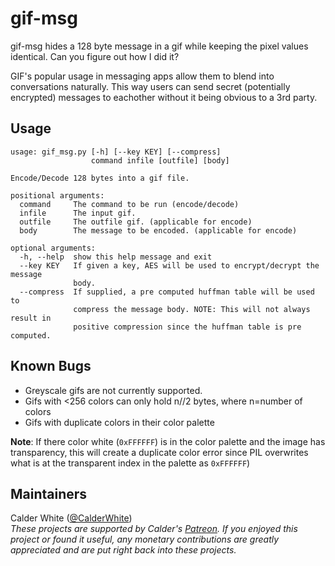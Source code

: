 # gif-msg

gif-msg hides a 128 byte message in a gif while keeping the pixel values identical.
Can you figure out how I did it?

GIF's popular usage in messaging apps allow them to blend into conversations naturally.
This way users can send secret (potentially encrypted) messages to eachother without it
being obvious to a 3rd party.

## Usage

```
usage: gif_msg.py [-h] [--key KEY] [--compress]
                  command infile [outfile] [body]

Encode/Decode 128 bytes into a gif file.

positional arguments:
  command     The command to be run (encode/decode)
  infile      The input gif.
  outfile     The outfile gif. (applicable for encode)
  body        The message to be encoded. (applicable for encode)

optional arguments:
  -h, --help  show this help message and exit
  --key KEY   If given a key, AES will be used to encrypt/decrypt the message
              body.
  --compress  If supplied, a pre computed huffman table will be used to
              compress the message body. NOTE: This will not always result in
              positive compression since the huffman table is pre computed.
```

## Known Bugs

- Greyscale gifs are not currently supported.
- Gifs with <256 colors can only hold n//2 bytes, where n=number of colors
- Gifs with duplicate colors in their color palette

**Note**: If there color white (`0xFFFFFF`) is in the color palette and the image has transparency, this will create a duplicate color error since PIL overwrites what is at the transparent index in the palette as `0xFFFFFF`)

## Maintainers
Calder White ([@CalderWhite](https://github.com/CalderWhite))  
_These projects are supported by Calder's [Patreon](https://www.patreon.com/calderwhite). If you enjoyed this project or found it useful, any monetary contributions are greatly appreciated and are put right back into these projects._
